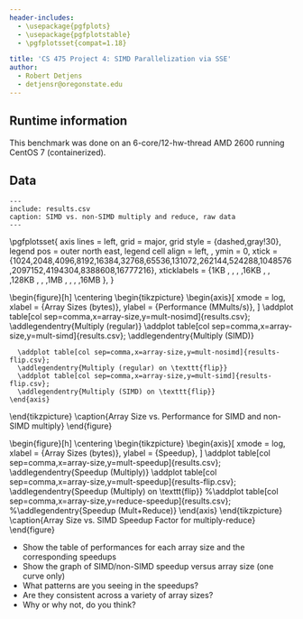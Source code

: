 ```yaml
---
header-includes:
  - \usepackage{pgfplots}
  - \usepackage{pgfplotstable}
  - \pgfplotsset{compat=1.18}

title: 'CS 475 Project 4: SIMD Parallelization via SSE'
author:
  - Robert Detjens
  - detjensr@oregonstate.edu
---
```


## Runtime information

This benchmark was done on an 6-core/12-hw-thread AMD 2600 running CentOS 7 (containerized).

## Data

```table
---
include: results.csv
caption: SIMD vs. non-SIMD multiply and reduce, raw data
---
```

\pgfplotsset{
  axis lines = left,
  grid = major,
  grid style = {dashed,gray!30},
  legend pos = outer north east,
  legend cell align = left,
  ,
  ymin = 0,
  xtick       = {1024,2048,4096,8192,16384,32768,65536,131072,262144,524288,1048576,2097152,4194304,8388608,16777216},
  xticklabels = {1KB ,    ,    ,    ,16KB ,     ,     ,128KB ,      ,      ,1MB    ,       ,       ,       ,16MB    },
}

\begin{figure}[h]
  \centering
  \begin{tikzpicture}
    \begin{axis}[
      xmode = log,
      xlabel = {Array Sizes (bytes)},
      ylabel = {Performance (MMults/s)},
    ]
      \addplot table[col sep=comma,x=array-size,y=mult-nosimd]{results.csv};
      \addlegendentry{Multiply (regular)}
      \addplot table[col sep=comma,x=array-size,y=mult-simd]{results.csv};
      \addlegendentry{Multiply (SIMD)}

      \addplot table[col sep=comma,x=array-size,y=mult-nosimd]{results-flip.csv};
      \addlegendentry{Multiply (regular) on \texttt{flip}}
      \addplot table[col sep=comma,x=array-size,y=mult-simd]{results-flip.csv};
      \addlegendentry{Multiply (SIMD) on \texttt{flip}}
    \end{axis}
  \end{tikzpicture}
  \caption{Array Size vs. Performance for SIMD and non-SIMD multiply}
\end{figure}

\begin{figure}[h]
  \centering
  \begin{tikzpicture}
    \begin{axis}[
      xmode = log,
      xlabel = {Array Sizes (bytes)},
      ylabel = {Speedup},
    ]
      \addplot table[col sep=comma,x=array-size,y=mult-speedup]{results.csv};
      \addlegendentry{Speedup (Multiply)}
      \addplot table[col sep=comma,x=array-size,y=mult-speedup]{results-flip.csv};
      \addlegendentry{Speedup (Multiply) on \texttt{flip}}
      %\addplot table[col sep=comma,x=array-size,y=reduce-speedup]{results.csv};
      %\addlegendentry{Speedup (Mult+Reduce)}
    \end{axis}
  \end{tikzpicture}
  \caption{Array Size vs. SIMD Speedup Factor for multiply-reduce}
\end{figure}


- Show the table of performances for each array size and the corresponding speedups
- Show the graph of SIMD/non-SIMD speedup versus array size (one curve only)
- What patterns are you seeing in the speedups?
- Are they consistent across a variety of array sizes?
- Why or why not, do you think?
